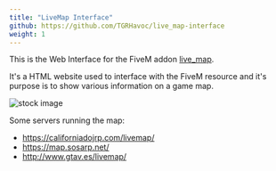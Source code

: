 ```yaml
---
title: "LiveMap Interface"
github: https://github.com/TGRHavoc/live_map-interface
weight: 1
---
```


This is the Web Interface for the FiveM addon [live_map](https://github.com/TGRHavoc/live_map).

It's a HTML website used to interface with the FiveM resource and it's purpose is to show various information on a game map.

![stock image](/images/44b083ed9775085d08730cc58.png)


Some servers running the map:

- https://californiadojrp.com/livemap/
- https://map.sosarp.net/
- http://www.gtav.es/livemap/ 
